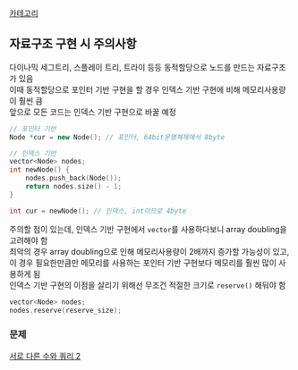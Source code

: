 [카테고리](/README.md)
## 자료구조 구현 시 주의사항
다이나믹 세그트리, 스플레이 트리, 트라이 등등 동적할당으로 노드를 만드는 자료구조가 있음   
이때 동적할당으로 포인터 기반 구현을 할 경우 인덱스 기반 구현에 비해 메모리사용량이 훨씬 큼   
앞으로 모든 코드는 인덱스 기반 구현으로 바꿀 예정   
```cpp
// 포인터 기반
Node *cur = new Node(); // 포인터, 64bit운영체제에서 8byte

// 인덱스 기반
vector<Node> nodes;
int newNode() {
    nodes.push_back(Node());
    return nodes.size() - 1;
}

int cur = newNode(); // 인덱스, int이므로 4byte
```

주의할 점이 있는데, 인덱스 기반 구현에서 `vector`를 사용하다보니 array doubling을 고려해야 함   
최악의 경우 array doubling으로 인해 메모리사용량이 2배까지 증가할 가능성이 있고, 이 경우 필요한만큼만 메모리를 사용하는 포인터 기반 구현보다 메모리를 훨씬 많이 사용하게 됨   
인덱스 기반 구현의 이점을 살리기 위해선 무조건 적절한 크기로 `reserve()` 해둬야 함   

```cpp
vector<Node> nodes;
nodes.reserve(reserve_size);
```
### 문제
[서로 다른 수와 쿼리 2](https://www.acmicpc.net/problem/14898)